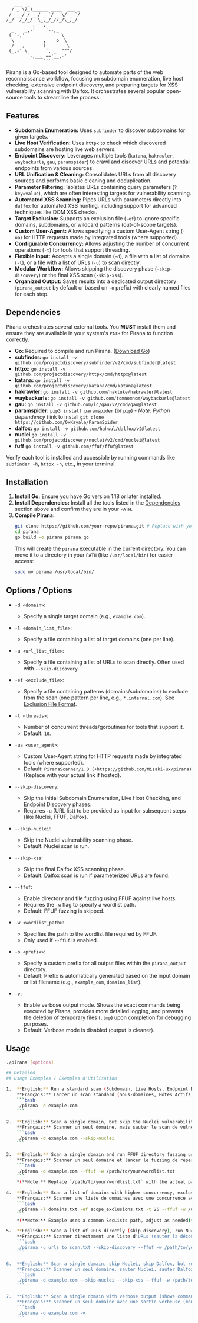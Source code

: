 
```

   ___  _
  / _ \7_)______ ____  ___ _
 / ___/ / __/ _ `/ _ \/ _ `/
/_/  /_/_/  \_,_/_//_/\_,_/
          ,---,
  _    _,-'    `--,_
 ( `-,'              \
  \           ,    o  \
  /   ,       (        \
 (_,-' \       `, _  """/
        `-,___ =='__,-'
              ````
```

Pirana is a Go-based tool designed to automate parts of the web reconnaissance workflow, focusing on subdomain enumeration, live host checking, extensive endpoint discovery, and preparing targets for XSS vulnerability scanning with Dalfox. It orchestrates several popular open-source tools to streamline the process.

## Features

*   **Subdomain Enumeration:** Uses `subfinder` to discover subdomains for given targets.
*   **Live Host Verification:** Uses `httpx` to check which discovered subdomains are hosting live web servers.
*   **Endpoint Discovery:** Leverages multiple tools (`katana`, `hakrawler`, `waybackurls`, `gau`, `paramspider`) to crawl and discover URLs and potential endpoints from various sources.
*   **URL Unification & Cleaning:** Consolidates URLs from all discovery sources and performs basic cleaning and deduplication.
*   **Parameter Filtering:** Isolates URLs containing query parameters (`?key=value`), which are often interesting targets for vulnerability scanning.
*   **Automated XSS Scanning:** Pipes URLs with parameters directly into `dalfox` for automated XSS hunting, including support for advanced techniques like DOM XSS checks.
*   **Target Exclusion:** Supports an exclusion file (`-ef`) to ignore specific domains, subdomains, or wildcard patterns (out-of-scope targets).
*   **Custom User-Agent:** Allows specifying a custom User-Agent string (`-ua`) for HTTP requests made by integrated tools (where supported).
*   **Configurable Concurrency:** Allows adjusting the number of concurrent operations (`-t`) for tools that support threading.
*   **Flexible Input:** Accepts a single domain (`-d`), a file with a list of domains (`-l`), or a file with a list of URLs (`-u`) to scan directly.
*   **Modular Workflow:** Allows skipping the discovery phase (`-skip-discovery`) or the final XSS scan (`-skip-xss`).
*   **Organized Output:** Saves results into a dedicated output directory (`pirana_output` by default or based on `-o` prefix) with clearly named files for each step.

## Dependencies

Pirana orchestrates several external tools. You **MUST** install them and ensure they are available in your system's `PATH` for Pirana to function correctly.

*   **Go:** Required to compile and run Pirana. ([Download Go](https://golang.org/dl/))
*   **subfinder:** `go install -v github.com/projectdiscovery/subfinder/v2/cmd/subfinder@latest`
*   **httpx:** `go install -v github.com/projectdiscovery/httpx/cmd/httpx@latest`
*   **katana:** `go install -v github.com/projectdiscovery/katana/cmd/katana@latest`
*   **hakrawler:** `go install -v github.com/hakluke/hakrawler@latest`
*   **waybackurls:** `go install -v github.com/tomnomnom/waybackurls@latest`
*   **gau:** `go install -v github.com/lc/gau/v2/cmd/gau@latest`
*   **paramspider:** `pip3 install paramspider` (or `pip`) - *Note: Python dependency*
    (link to install `git clone https://github.com/0xKayala/ParamSpider`
*   **dalfox:** `go install -v github.com/hahwul/dalfox/v2@latest`
*   **nuclei** `go install -v github.com/projectdiscovery/nuclei/v2/cmd/nuclei@latest`
*   **fuff** `go install -v github.com/ffuf/ffuf@latest`
  
Verify each tool is installed and accessible by running commands like `subfinder -h`, `httpx -h`, etc., in your terminal.

## Installation

1.  **Install Go:** Ensure you have Go version 1.18 or later installed.
2.  **Install Dependencies:** Install all the tools listed in the [Dependencies](#dependencies) section above and confirm they are in your `PATH`.
3.  **Compile Pirana:**
    ```bash
    git clone https://github.com/your-repo/pirana.git # Replace with your repo URL if applicable
    cd pirana
    go build -o pirana pirana.go
    ```
    This will create the `pirana` executable in the current directory. You can move it to a directory in your `PATH` (like `/usr/local/bin`) for easier access:
    ```bash
    sudo mv pirana /usr/local/bin/
    ```
## Options / Options

*   `-d <domain>`:
    *   Specify a single target domain (e.g., `example.com`).

*   `-l <domain_list_file>`:
    *   Specify a file containing a list of target domains (one per line).

*   `-u <url_list_file>`:
    *   Specify a file containing a list of URLs to scan directly. Often used with `--skip-discovery`.

*   `-ef <exclude_file>`:
    *   Specify a file containing patterns (domains/subdomains) to exclude from the scan (one pattern per line, e.g., `*.internal.com`). See [Exclusion File Format](#exclusion-file-format).

*   `-t <threads>`:
    *   Number of concurrent threads/goroutines for tools that support it.
    *   Default: `10`.

*   `-ua <user_agent>`:
    *   Custom User-Agent string for HTTP requests made by integrated tools (where supported).
    *   Default: `PiranaScanner/1.0 (+https://github.com/Misaki-ux/pirana)` (Replace with your actual link if hosted).

*   `--skip-discovery`:
    *   Skip the initial Subdomain Enumeration, Live Host Checking, and Endpoint Discovery phases.
    *   Requires `-u` (URL list) to be provided as input for subsequent steps (like Nuclei, FFUF, Dalfox).

*   `--skip-nuclei`:
    *   Skip the Nuclei vulnerability scanning phase.
    *   Default: Nuclei scan is run.

*   `--skip-xss`:
    *   Skip the final Dalfox XSS scanning phase.
    *   Default: Dalfox scan is run if parameterized URLs are found.

*   `--ffuf`:
    *   Enable directory and file fuzzing using FFUF against live hosts.
    *   Requires the `-w` flag to specify a wordlist path.
    *   Default: FFUF fuzzing is skipped.

*   `-w <wordlist_path>`:
    *   Specifies the path to the wordlist file required by FFUF.
    *   Only used if `--ffuf` is enabled.

*   `-o <prefix>`:
    *   Specify a custom prefix for all output files within the `pirana_output` directory.
    *   Default: Prefix is automatically generated based on the input domain or list filename (e.g., `example_com`, `domains_list`).

*   `-v`:
    *   Enable verbose output mode. Shows the exact commands being executed by Pirana, provides more detailed logging, and prevents the deletion of temporary files (`.tmp`) upon completion for debugging purposes.
    *   Default: Verbose mode is disabled (output is cleaner).
      
## Usage

```bash
./pirana [options]

## Detailed
## Usage Examples / Exemples d'Utilisation

1.  **English:** Run a standard scan (Subdomain, Live Hosts, Endpoint Discovery, Nuclei, Dalfox).
    **Français:** Lancer un scan standard (Sous-domaines, Hôtes Actifs, Découverte Endpoints, Nuclei, Dalfox).
    ```bash
    ./pirana -d example.com
    ```

2.  **English:** Scan a single domain, but skip the Nuclei vulnerability scan.
    **Français:** Scanner un seul domaine, mais sauter le scan de vulnérabilités Nuclei.
    ```bash
    ./pirana -d example.com --skip-nuclei
    ```

3.  **English:** Scan a single domain and run FFUF directory fuzzing using a specific wordlist. (Nuclei also runs by default).
    **Français:** Scanner un seul domaine et lancer le fuzzing de répertoires FFUF avec une wordlist spécifique. (Nuclei est aussi lancé par défaut).
    ```bash
    ./pirana -d example.com --ffuf -w /path/to/your/wordlist.txt
    ```
    *(**Note:** Replace `/path/to/your/wordlist.txt` with the actual path to your wordlist)*

4.  **English:** Scan a list of domains with higher concurrency, exclusions, run FFUF, but skip the final Dalfox XSS scan.
    **Français:** Scanner une liste de domaines avec une concurrence accrue, des exclusions, lancer FFUF, mais sauter le scan XSS final Dalfox.
    ```bash
    ./pirana -l domains.txt -ef scope_exclusions.txt -t 25 --ffuf -w /usr/share/seclists/Discovery/Web-Content/common.txt --skip-xss
    ```
    *(**Note:** Example uses a common SecLists path, adjust as needed)*

5.  **English:** Scan a list of URLs directly (skip discovery), run Nuclei and FFUF on them.
    **Français:** Scanner directement une liste d'URLs (sauter la découverte), lancer Nuclei et FFUF dessus.
    ```bash
    ./pirana -u urls_to_scan.txt --skip-discovery --ffuf -w /path/to/your/wordlist.txt
    ```

6.  **English:** Scan a single domain, skip Nuclei, skip Dalfox, but run FFUF.
    **Français:** Scanner un seul domaine, sauter Nuclei, sauter Dalfox, mais lancer FFUF.
    ```bash
    ./pirana -d example.com --skip-nuclei --skip-xss --ffuf -w /path/to/your/wordlist.txt
    ```

7.  **English:** Scan a single domain with verbose output (shows commands, keeps temp files).
    **Français:** Scanner un seul domaine avec une sortie verbeuse (montre les commandes, conserve les fichiers temporaires).
    ```bash
    ./pirana -d example.com -v
    ```
